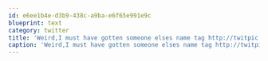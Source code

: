 ```yaml
---
id: e6ee1b4e-d3b9-438c-a9ba-e6f65e991e9c
blueprint: text
category: twitter
title: 'Weird,I must have gotten someone elses name tag http://twitpic.com/4iw2zi'
caption: 'Weird,I must have gotten someone elses name tag http://twitpic.com/4iw2zi'
---
```

